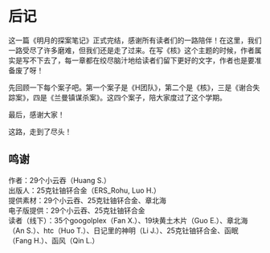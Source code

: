# 后记

这一篇《明月的探案笔记》正式完结，感谢所有读者们的一路陪伴！在这里，我们一路受尽了许多磨难，但我们还是走了过来。在写《核》这个主题的时候，作者属实是写不下去了，每一章都在绞尽脑汁地给读者们留下更好的文字，作者也是要准备废了呀！

先回顾一下每个案子吧。第一个案子是《H团队》，第二个是《核》，三是《谢合失踪案》，四是《兰曼镇谋杀案》。这四个案子，陪大家度过了这个学期。

最后，感谢大家！

这路，走到了尽头！

## 鸣谢

作者：29个小云吞（Huang S.）  
出版人：25克钍铀钚合金（ERS_Rohu, Luo H.）   
提供素材：29个小云吞、25克钍铀钚合金、章北海   
电子版提供：29个小云吞、25克钍铀钚合金   
读者（线下）：35个googolplex（Fan X.）、19块黄土木片（Guo E.）、章北海（An S.）、htc（Huo T.）、日记里的神明（Li J.）、25克钍铀钚合金、函眠（Fang H.）、函风（Qin L.）   
